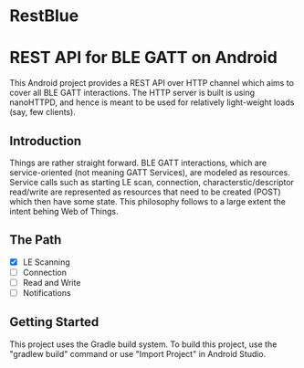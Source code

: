 # RestBlue
REST API for BLE GATT on Android
===================================

This Android project provides a REST API over HTTP channel which aims to cover all BLE GATT interactions. The HTTP server is built is using nanoHTTPD, and hence is meant to be used for relatively light-weight loads (say, few clients).

Introduction
------------

Things are rather straight forward. BLE GATT interactions, which are service-oriented (not meaning GATT Services), are modeled as resources. Service calls such as starting LE scan, connection, characterstic/descriptor read/write are represented as resources that need to be created (POST) which then have some state. This philosophy follows to a large extent the intent behing Web of Things.

The Path
--------

- [x] LE Scanning
- [ ] Connection
- [ ] Read and Write
- [ ] Notifications

Getting Started
---------------

This project uses the Gradle build system. To build this project, use the
"gradlew build" command or use "Import Project" in Android Studio.